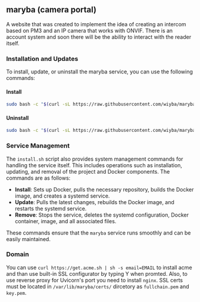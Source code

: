 ## maryba (camera portal)
A website that was created to implement the idea of creating an intercom based on PM3 and an IP camera that works with ONVIF.
There is an account system and soon there will be the ability to interact with the reader itself.

### Installation and Updates
To install, update, or uninstall the maryba service, you can use the following commands:

#### Install

```sh
sudo bash -c "$(curl -sL https://raw.githubusercontent.com/wiyba/maryba/main/setup.sh)" @ install
```

#### Uninstall
```sh
sudo bash -c "$(curl -sL https://raw.githubusercontent.com/wiyba/maryba/main/setup.sh)" @ uninstall
```

### Service Management
The `install.sh` script also provides system management commands for handling the service itself. This includes operations such as installation, updating, and removal of the project and Docker components. The commands are as follows:

- **Install**: Sets up Docker, pulls the necessary repository, builds the Docker image, and creates a systemd service.
- **Update**: Pulls the latest changes, rebuilds the Docker image, and restarts the systemd service.
- **Remove**: Stops the service, deletes the systemd configuration, Docker container, image, and all associated files.

These commands ensure that the `maryba` service runs smoothly and can be easily maintained.

### Domain
You can use `curl https://get.acme.sh | sh -s email=EMAIL` to install acme and than use built-in SSL configurator by typing Y when promted. Also, to use reverse proxy for Uvicorn's port you need to install `nginx`.
SSL certs must be located in `/var/lib/maryba/certs/` dircetory as `fullchain.pem` and `key.pem`.